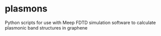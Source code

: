 # plasmons
Python scripts for use with Meep FDTD simulation software to calculate plasmonic band structures in graphene
